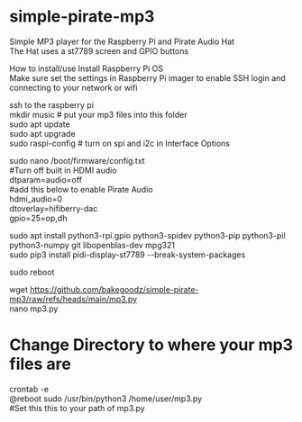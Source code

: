 # simple-pirate-mp3
Simple MP3 player for the Raspberry Pi and Pirate Audio Hat  
The Hat uses a st7789 screen and GPIO buttons  

How to install/use
Install Raspberry Pi OS  
Make sure set the settings in Raspberry Pi imager to enable SSH login and connecting to your network or wifi  

ssh to the raspberry pi  
mkdir music # put your mp3 files into this folder  
sudo apt update  
sudo apt upgrade  
sudo raspi-config # turn on spi and i2c in Interface Options  

sudo nano /boot/firmware/config.txt  
#Turn off built in HDMI audio  
dtparam=audio=off  
#add this below to enable Pirate Audio  
hdmi_audio=0  
dtoverlay=hifiberry-dac  
gpio=25=op,dh  

sudo apt install python3-rpi.gpio python3-spidev python3-pip python3-pil python3-numpy git libopenblas-dev mpg321  
sudo pip3 install pidi-display-st7789 --break-system-packages  

sudo reboot  

wget https://github.com/bakegoodz/simple-pirate-mp3/raw/refs/heads/main/mp3.py  
nano mp3.py  
# Change Directory to where your mp3 files are  
crontab -e  
@reboot sudo /usr/bin/python3 /home/user/mp3.py  
#Set this this to your path of mp3.py  
